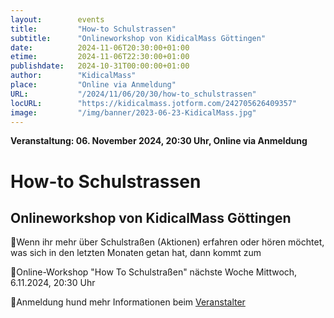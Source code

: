 ```yaml
---
layout:        events
title:         "How-to Schulstrassen"
subtitle:      "Onlineworkshop von KidicalMass Göttingen"
date:          2024-11-06T20:30:00+01:00
etime:         2024-11-06T22:30:00+01:00
publishdate:   2024-10-31T00:00:00+01:00
author:        "KidicalMass"
place:         "Online via Anmeldung"
URL:           "/2024/11/06/20/30/how-to_schulstrassen"
locURL:        "https://kidicalmass.jotform.com/242705626409357"
image:         "/img/banner/2023-06-23-KidicalMass.jpg"
---
```


**Veranstaltung: 06. November 2024, 20:30 Uhr, Online via Anmeldung**

How-to Schulstrassen
===========

Onlineworkshop von KidicalMass Göttingen
-----------
🎈Wenn ihr mehr über Schulstraßen (Aktionen) erfahren oder hören möchtet, was sich in den letzten Monaten getan hat, dann kommt zum

🎈Online-Workshop "How To Schulstraßen" nächste Woche Mittwoch, 6.11.2024, 20:30 Uhr

🎈Anmeldung hund 
mehr Informationen beim [Veranstalter](https://kidicalmass.jotform.com/242705626409357)
